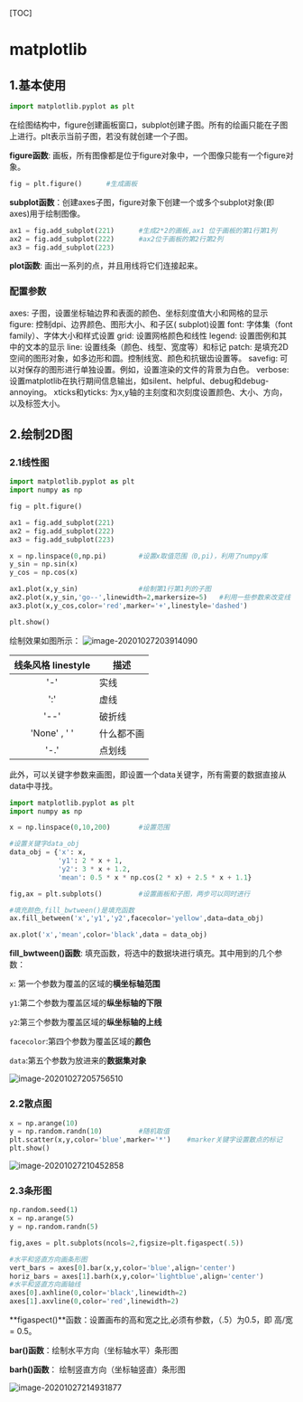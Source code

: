 [TOC]

#	matplotlib

## 1.基本使用

```python
import matplotlib.pyplot as plt
```

在绘图结构中，figure创建画板窗口，subplot创建子图。所有的绘画只能在子图上进行。plt表示当前子图，若没有就创建一个子图。

**figure函数**:	画板，所有图像都是位于figure对象中，一个图像只能有一个figure对象。

```python
fig = plt.figure()		#生成画板
```

**subplot函数**：创建axes子图，figure对象下创建一个或多个subplot对象(即axes)用于绘制图像。

```python
ax1 = fig.add_subplot(221)		#生成2*2的画板,ax1 位于画板的第1行第1列
ax2 = fig.add_subplot(222)		#ax2位于画板的第2行第2列
ax3 = fig.add_subplot(223)
```

**plot函数**:  画出一系列的点，并且用线将它们连接起来。

###  配置参数

axes: 子图，设置坐标轴边界和表面的颜色、坐标刻度值大小和网格的显示
 figure: 控制dpi、边界颜色、图形大小、和子区( subplot)设置
 font: 字体集（font family）、字体大小和样式设置
 grid: 设置网格颜色和线性
 legend: 设置图例和其中的文本的显示
 line: 设置线条（颜色、线型、宽度等）和标记
 patch: 是填充2D空间的图形对象，如多边形和圆。控制线宽、颜色和抗锯齿设置等。
 savefig: 可以对保存的图形进行单独设置。例如，设置渲染的文件的背景为白色。
 verbose: 设置matplotlib在执行期间信息输出，如silent、helpful、debug和debug-annoying。
 xticks和yticks: 为x,y轴的主刻度和次刻度设置颜色、大小、方向，以及标签大小。



## 2.绘制2D图

### 2.1线性图

```python
import matplotlib.pyplot as plt
import numpy as np

fig = plt.figure()

ax1 = fig.add_subplot(221)
ax2 = fig.add_subplot(222)
ax3 = fig.add_subplot(223)

x = np.linspace(0,np.pi)		#设置x取值范围（0,pi)，利用了numpy库
y_sin = np.sin(x)				
y_cos = np.cos(x)

ax1.plot(x,y_sin)				#绘制第1行第1列的子图
ax2.plot(x,y_sin,'go--',linewidth=2,markersize=5)	#利用一些参数来改变线
ax3.plot(x,y_cos,color='red',marker='+',linestyle='dashed')

plt.show()						
```

绘制效果如图所示：	![image-20201027203914090](C:\Users\疯狼\AppData\Roaming\Typora\typora-user-images\image-20201027203914090.png)

|  线条风格  linestyle  | 描述       |
| :-------------------: | ---------- |
|          '-'          | 实线       |
|          ':'          | 虚线       |
|         '--'          | 破折线     |
| 'None'      ,     ' ' | 什么都不画 |
|         '-.'          | 点划线     |

此外，可以关键字参数来画图，即设置一个data关键字，所有需要的数据直接从data中寻找。

```python
import matplotlib.pyplot as plt
import numpy as np

x = np.linspace(0,10,200)		#设置范围

#设置关键字data_obj
data_obj = {'x': x,			
            'y1': 2 * x + 1,
            'y2': 3 * x + 1.2,
            'mean': 0.5 * x * np.cos(2 * x) + 2.5 * x + 1.1}

fig,ax = plt.subplots()			#设置画板和子图，两步可以同时进行

#填充颜色,fill_bwtween()是填充函数
ax.fill_between('x','y1','y2',facecolor='yellow',data=data_obj)

ax.plot('x','mean',color='black',data = data_obj)

```

**fill_bwtween()函数**:  填充函数，将选中的数据块进行填充。其中用到的几个参数：

`x`: 第一个参数为覆盖的区域的**横坐标轴范围**

`y1`:第二个参数为覆盖区域的**纵坐标轴的下限**

`y2`:第三个参数为覆盖区域的**纵坐标轴的上线**

`facecolor`:第四个参数为覆盖区域的**颜色**

`data`:第五个参数为放进来的**数据集对象**

![image-20201027205756510](C:\Users\疯狼\AppData\Roaming\Typora\typora-user-images\image-20201027205756510.png)

### 2.2散点图

```python
x = np.arange(10)		
y = np.random.randn(10)			#随机取值
plt.scatter(x,y,color='blue',marker='*')	#marker关键字设置散点的标记
plt.show()
```

![image-20201027210452858](C:\Users\疯狼\AppData\Roaming\Typora\typora-user-images\image-20201027210452858.png)

### 2.3条形图

```python
np.random.seed(1)
x = np.arange(5)
y = np.random.randn(5)

fig,axes = plt.subplots(ncols=2,figsize=plt.figaspect(.5))

#水平和竖直方向画条形图
vert_bars = axes[0].bar(x,y,color='blue',align='center')
horiz_bars = axes[1].barh(x,y,color='lightblue',align='center')
#水平和竖直方向画轴线
axes[0].axhline(0,color='black',linewidth=2)
axes[1].axvline(0,color='red',linewidth=2)
```

**figaspect()**函数：设置画布的高和宽之比,必须有参数，（.5）为0.5，即 高/宽 = 0.5。

**bar()函数**：绘制水平方向（坐标轴水平）条形图

**barh()函数**： 绘制竖直方向（坐标轴竖直）条形图

![image-20201027214931877](C:\Users\疯狼\AppData\Roaming\Typora\typora-user-images\image-20201027214931877.png)